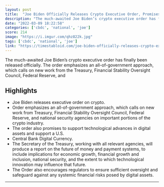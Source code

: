 ```yaml
---
layout: post
title:  "Joe Biden Officially Releases Crypto Executive Order, Promises to Support Technological Advances in Digital Assets"
description: "The much-awaited Joe Biden’s crypto executive order has finally been released officially. The order emphasizes an all-of-government approach, which calls on new work from the Treasury, Financial Stability Oversight Council, Federal Reserve, and"
date: "2022-03-09 18:22:58"
categories: ['cbdc', 'national', 'joe']
score: 214
image: "https://i.imgur.com/qhz822k.jpg"
tags: ['cbdc', 'national', 'joe']
link: "https://timestabloid.com/joe-biden-officially-releases-crypto-executive-order-promises-to-support-technological-advances-in-digital-assets/"
---
```


The much-awaited Joe Biden’s crypto executive order has finally been released officially. The order emphasizes an all-of-government approach, which calls on new work from the Treasury, Financial Stability Oversight Council, Federal Reserve, and

## Highlights

- Joe Biden releases executive order on crypto.
- Order emphasizes an all-of-government approach, which calls on new work from Treasury, Financial Stability Oversight Council, Federal Reserve, and national security agencies on important portions of the crypto industry.
- The order also promises to support technological advances in digital assets and support a U.S.
- Central Bank Digital Currency.
- The Secretary of the Treasury, working with all relevant agencies, will produce a report on the future of money and payment systems, to include implications for economic growth, financial growth and inclusion, national security, and the extent to which technological innovation may influence that future.
- The Order also encourages regulators to ensure sufficient oversight and safeguard against any systemic financial risks posed by digital assets.

---
